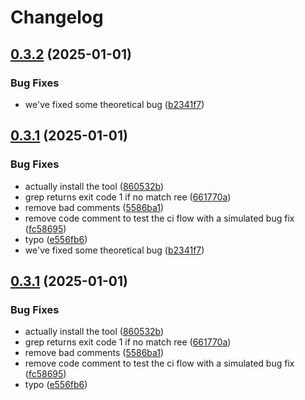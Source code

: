 # Changelog

## [0.3.2](https://github.com/opentoucan/freebird/compare/v0.3.1...v0.3.2) (2025-01-01)


### Bug Fixes

* we've fixed some theoretical bug ([b2341f7](https://github.com/opentoucan/freebird/commit/b2341f7aeb15202384722fcf39274f2e114a381e))

## [0.3.1](https://github.com/opentoucan/freebird/compare/v0.3.0...v0.3.1) (2025-01-01)


### Bug Fixes

* actually install the tool ([860532b](https://github.com/opentoucan/freebird/commit/860532b288dfa03d38595fdfc0300abc2b948fe7))
* grep returns exit code 1 if no match ree ([661770a](https://github.com/opentoucan/freebird/commit/661770a771b364b0e8f628d1d3acfa5636621fca))
* remove bad comments ([5586ba1](https://github.com/opentoucan/freebird/commit/5586ba10a667012cc351e98c8b96b4f317797a08))
* remove code comment to test the ci flow with a simulated bug fix ([fc58695](https://github.com/opentoucan/freebird/commit/fc5869568531824144e0cb776796968262cbdf5d))
* typo ([e556fb6](https://github.com/opentoucan/freebird/commit/e556fb644a6109cdce649de8f617c5e616fa3317))
* we've fixed some theoretical bug ([b2341f7](https://github.com/opentoucan/freebird/commit/b2341f7aeb15202384722fcf39274f2e114a381e))

## [0.3.1](https://github.com/opentoucan/freebird/compare/v0.3.0...v0.3.1) (2025-01-01)


### Bug Fixes

* actually install the tool ([860532b](https://github.com/opentoucan/freebird/commit/860532b288dfa03d38595fdfc0300abc2b948fe7))
* grep returns exit code 1 if no match ree ([661770a](https://github.com/opentoucan/freebird/commit/661770a771b364b0e8f628d1d3acfa5636621fca))
* remove bad comments ([5586ba1](https://github.com/opentoucan/freebird/commit/5586ba10a667012cc351e98c8b96b4f317797a08))
* remove code comment to test the ci flow with a simulated bug fix ([fc58695](https://github.com/opentoucan/freebird/commit/fc5869568531824144e0cb776796968262cbdf5d))
* typo ([e556fb6](https://github.com/opentoucan/freebird/commit/e556fb644a6109cdce649de8f617c5e616fa3317))
